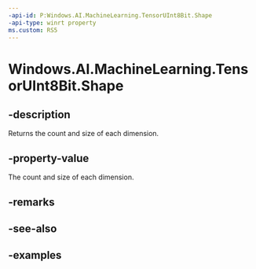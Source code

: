 ```yaml
---
-api-id: P:Windows.AI.MachineLearning.TensorUInt8Bit.Shape
-api-type: winrt property
ms.custom: RS5
---
```


<!-- Property syntax.
public IVectorView<long> Shape { get; }
-->

# Windows.AI.MachineLearning.TensorUInt8Bit.Shape

## -description
Returns the count and size of each dimension.

## -property-value
The count and size of each dimension.

## -remarks

## -see-also

## -examples
